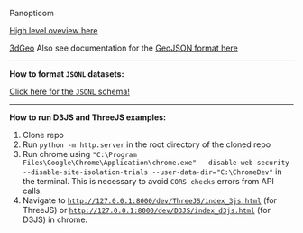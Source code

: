 Panopticom

[High level oveview here](https://petergabriel.com/focus/the-panopticom/)

[3dGeo](https://d3js.org/d3-geo)
Also see documentation for the [GeoJSON format here](https://datatracker.ietf.org/doc/html/rfc7946#section-3.1.6)

---

**How to format `JSONL` datasets:**

[Click here for the `JSONL` schema!](./standardized_json.md)

---

**How to run D3JS and ThreeJS examples:**

1. Clone repo
2. Run `python -m http.server` in the root directory of the cloned repo
3. Run chrome using `"C:\Program Files\Google\Chrome\Application\chrome.exe" --disable-web-security --disable-site-isolation-trials --user-data-dir="C:\ChromeDev"` in the terminal. This is necessary to avoid `CORS checks` errors from API calls.
4. Navigate to [`http://127.0.0.1:8000/dev/ThreeJS/index_3js.html`](http://127.0.0.1:8000/dev/ThreeJS/index_3js.html) (for ThreeJS) or [`http://127.0.0.1:8000/dev/D3JS/index_d3js.html`](http://127.0.0.1:8000/dev/D3JS/index_d3js.html) (for D3JS) in chrome.